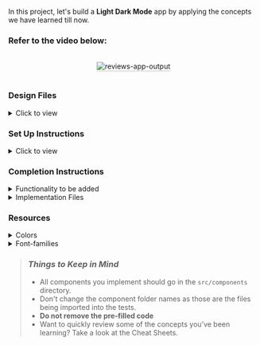 In this project, let's build a **Light Dark Mode** app by applying the concepts we have learned till now.

### Refer to the video below:

<br/>
<div style="text-align: center;">
<img src="https://assets.ccbp.in/frontend/content/react-js/light-dark-mode-output.gif" alt="reviews-app-output" style="max-width:80%;box-shadow:0 2.8px 2.2px rgba(0, 0, 0, 0.12)">
</div>
<br/>

### Design Files

<details>
<summary>Click to view</summary>

- [Extra Small (Size < 576px), Small (Size >= 576px)](https://assets.ccbp.in/frontend/content/react-js/light-dark-mode-sm-output.png)
- [Medium (Size >= 768px), Large (Size >= 992px) and Extra Large (Size >= 1200px)](https://assets.ccbp.in/frontend/content/react-js/light-dark-mode-lg-output.png)

</details>

### Set Up Instructions

<details>
<summary>Click to view</summary>

- Download dependencies by running `npm install`
- Start up the app using `npm start`
</details>

### Completion Instructions

<details>
<summary>Functionality to be added</summary>
<br/>

The app must have the following functionalities

- When the app is opened, the UI should be displayed in Dark mode
- When the app is in Dark mode and the **Light Mode** button is clicked
  - The UI should be displayed in Light mode
  - The text content in the button should be changed to **Dark Mode**
- When the app is in Light mode and the **Dark Mode** button is clicked
  - The UI should be displayed in Dark mode
  - The text content in the button should be changed to **Light Mode**

</details>

<details>
<summary>Implementation Files</summary>
<br/>

Use these files to complete the implementation:

- `src/components/LightDarkMode/index.js`
- `src/components/LightDarkMode/index.css`
</details>

### Resources

<details>
<summary>Colors</summary>

<br/>

<div style="background-color: #000000 ; width: 150px; padding: 10px; color: white">Hex: #000000</div>
<div style="background-color: #ffffff ; width: 150px; padding: 10px; color: black">Hex: #ffffff</div>

</details>

<details>
<summary>Font-families</summary>

- Roboto

</details>

> ### _Things to Keep in Mind_
>
> - All components you implement should go in the `src/components` directory.
> - Don't change the component folder names as those are the files being imported into the tests.
> - **Do not remove the pre-filled code**
> - Want to quickly review some of the concepts you’ve been learning? Take a look at the Cheat Sheets.
